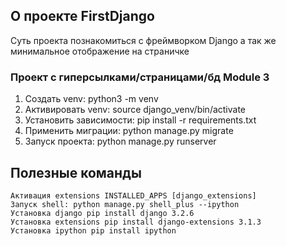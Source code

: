 ## О проекте FirstDjango
Суть проекта познакомиться с фреймворком Django а так же минимальное отображение на страничке

### Проект с гиперсылками/страницами/бд Module 3

1. Создать venv: python3 -m venv <venv-name>
2. Активировать venv: source django_venv/bin/activate
3. Установить зависимости: pip install -r requirements.txt
4. Применить миграции: python manage.py migrate
5. Запуск проекта: python manage.py runserver

## Полезные команды
```
Активация extensions INSTALLED_APPS [django_extensions]
Запуск shell: python manage.py shell_plus --ipython
Установка django pip install django 3.2.6
Установка extensions pip install django-extensions 3.1.3
Установка ipython pip install ipython
```
